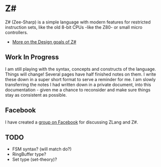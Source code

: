 # Z\#

Z# (Zee-Sharp) is a simple language with modern features for restricted instruction sets, like the old 8-bit CPUs -like the Z80-  or small micro controllers.

- [More on the Design goals of Z#](design.md)

## Work In Progress

I am still playing with the syntax, concepts and constructs of the language. Things will change!
Several pages have half finished notes on them. I write these down in a super short format to serve a reminder for me.
I am slowly transferring the notes I had written down in a private document, into this documentation - given me a chance to reconsider and make sure things stay as consistent as possible.

## Facebook

I have created a [group on Facebook](https://www.facebook.com/groups/724275751426108/) for discussing ZLang and Z#.

## TODO

- FSM syntax? (will match do?)
- RingBuffer type?
- Set type (set-theory)?
